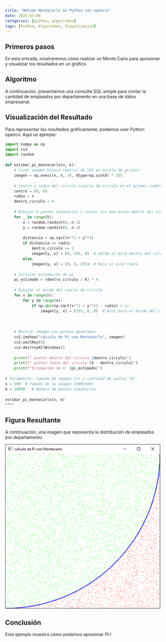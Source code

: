 ```yaml
---
title: "Método Montecarlo en Python con opencv2"
date: 2025-03-04
categories: [python, algoritmos]
tags: [Python, Algoritmos, Visualización]
---
```


## Primeros pasos
En esta entrada, mostraremos cómo realizar un Monte Carlo para aproximar y visualizar los resultados en un gráfico.

## Algoritmo
A continuación, presentamos una consulta SQL simple para contar la cantidad de empleados por departamento en una base de datos empresarial.

## Visualización del Resultado
Para representar los resultados gráficamente, podemos usar Python opencv. Aquí un ejemplo:

```python
import numpy as np
import cv2
import random

def estimar_pi_montecarlo(n, k):
    # Crear imagen blanca (matriz de 255 en escala de grises)
    imagen = np.ones((n, n, 3), dtype=np.uint8) * 255
    
    # Centro y radio del círculo (cuarto de círculo en el primer cuadrante)
    centro = (0, 0)
    radio = n
    dentro_circulo = 0
    
    # Dibujar k puntos aleatorios y contar los que están dentro del círculo
    for _ in range(k):
        x = random.randint(0, n-1)
        y = random.randint(0, n-1)
        
        distancia = np.sqrt(x**2 + y**2)
        if distancia <= radio:
            dentro_circulo += 1
            imagen[y, x] = (0, 255, 0)  # Verde si está dentro del círculo
        else:
            imagen[y, x] = (0, 0, 255)  # Rojo si está fuera
    
    # Calcular estimación de pi
    pi_estimado = (dentro_circulo / k) * 4
    
    # Dibujar el borde del cuarto de círculo
    for x in range(n):
        for y in range(n):
            if np.abs(np.sqrt(x**2 + y**2) - radio) < 1:
                imagen[y, x] = (255, 0, 0)  # Azul para el borde del círculo
    
    
    
    # Mostrar imagen con puntos generados
    cv2.imshow("calculo de Pi con Montecarlo", imagen)
    cv2.waitKey(0)
    cv2.destroyAllWindows()
    
    print(f" puntos dentro del circulo {dentro_circulo}")
    print(f" puntos fuera del circulo {k - dentro_circulo}")
    print(f"Estimación de π: {pi_estimado}")

# Parámetros: tamaño de imagen (n) y cantidad de puntos (k)
n = 500  # Tamaño de la imagen (500x500)
k = 10000   # Número de puntos aleatorios

estimar_pi_montecarlo(n, k)
****
```

## Figura Resultante
A continuación, una imagen que representa la distribución de empleados por departamento.

![Resultado Gráfico](img/monte_carlo_python_opencv.png?text=GraficoMonteCarlo)

## Conclusión
Este ejemplo muestra cómo podemos aproximar PI.!
